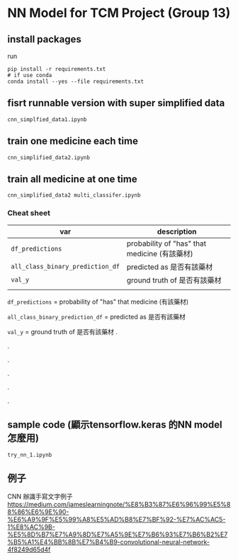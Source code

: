 # NN Model for TCM Project (Group 13)

## install packages
run
```
pip install -r requirements.txt
# if use conda
conda install --yes --file requirements.txt
```
## fisrt runnable version with super simplified data

`cnn_simplfied_data1.ipynb`

## train one medicine each time
`cnn_simplified_data2.ipynb`

## train all medicine at one time 
`cnn_simplified_data2 multi_classifer.ipynb`

### Cheat sheet

| var | description|
|---|---|
| `df_predictions`  | probability of "has" that medicine (有該藥材)  |
| `all_class_binary_prediction_df`  | predicted as 是否有該藥材  |
|  `val_y` | ground truth of 是否有該藥材  |
|   |   |

`df_predictions` =  probability of "has" that medicine (有該藥材)

`all_class_binary_prediction_df` = predicted as 是否有該藥材

`val_y` = ground truth of 是否有該藥材
.

.

.

.


.

.

## sample code (顯示tensorflow.keras 的NN model 怎麼用)

`try_nn_1.ipynb`


## 例子

CNN 辦識手寫文字例子
https://medium.com/jameslearningnote/%E8%B3%87%E6%96%99%E5%88%86%E6%9E%90-%E6%A9%9F%E5%99%A8%E5%AD%B8%E7%BF%92-%E7%AC%AC5-1%E8%AC%9B-%E5%8D%B7%E7%A9%8D%E7%A5%9E%E7%B6%93%E7%B6%B2%E7%B5%A1%E4%BB%8B%E7%B4%B9-convolutional-neural-network-4f8249d65d4f

